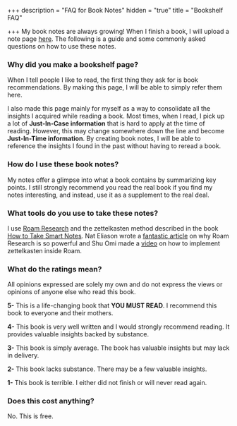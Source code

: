 +++
description = "FAQ for Book Notes"
hidden = "true"
title = "Bookshelf FAQ"

+++
My book notes are always growing! When I finish a book, I will upload a note page [here](https://andyjgao.com/bookshelf). The following is a guide and some commonly asked questions on how to use these notes.

### Why did you make a bookshelf page?

When I tell people I like to read, the first thing they ask for is book recommendations. By making this page, I will be able to simply refer them here.

I also made this page mainly for myself as a way to consolidate all the insights I acquired while reading a book. Most times, when I read, I pick up a lot of **Just-In-Case information** that is hard to apply at the time of reading. However, this may change somewhere down the line and become **Just-In-Time information**. By creating book notes, I will be able to reference the insights I found in the past without having to reread a book.

### How do I use these book notes?

My notes offer a glimpse into what a book contains by summarizing key points. I still strongly recommend you read the real book if you find my notes interesting, and instead, use it as a supplement to the real deal.

### What tools do you use to take these notes?

I use [Roam Research](https://roamresearch.com/) and the zettelkasten method described in the book [How to Take Smart Notes](/notes/how-to-take-smart-notes/). Nat Eliason wrote a [fantastic article](https://www.nateliason.com/blog/roam) on why Roam Research is so powerful and Shu Omi made a [video](https://www.youtube.com/watch?v=ljyo_WAJevQ) on how to implement zettelkasten inside Roam.

### What do the ratings mean?

All opinions expressed are solely my own and do not express the views or opinions of anyone else who read this book.

**5-** This is a life-changing book that **YOU MUST READ**. I recommend this book to everyone and their mothers.

**4-** This book is very well written and I would strongly recommend reading. It provides valuable insights backed by substance.

**3-** This book is simply average. The book has valuable insights but may lack in delivery.

**2-** This book lacks substance. There may be a few valuable insights.

**1-** This book is terrible. I either did not finish or will never read again.

### Does this cost anything?

No. This is free.